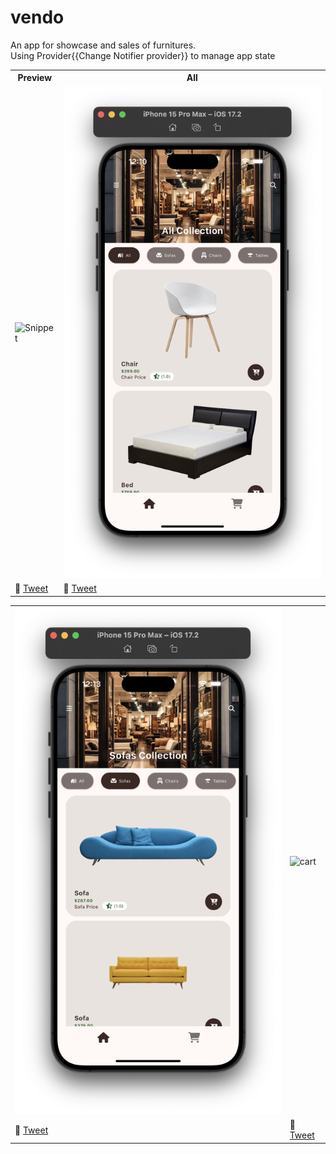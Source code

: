 # vendo
An app for showcase and sales of furnitures.<br>
Using Provider{{Change Notifier provider}} to manage app state

<table align="center">
	<tbody width="100%">
	<tr>
			<th>Preview</th>	
    <th>All</th>	
		</tr>
		<tr>
			<td>
			<img src="https://github.com/SidneyEmeka/myfiles/blob/master/vendo/snippet.gif" alt="Snippet"></img>
			</td>
  <td>
			<img src="https://github.com/SidneyEmeka/myfiles/blob/master/vendo/all.png" alt="Snippet"></img>
			</td>
		</tr>
		<tr>
			<td>
				🔗 <a href="https://x.com/sidswipe">Tweet</a>
			</td>
      <td>
				🔗 <a href="https://x.com/sidswipe">Tweet</a>
			</td>
		</tr>
	</tbody>
</table>

<table>
	<tbody width="100%">
	<tr>
		</tr>
		<tr>
			<td>
			<img src="https://github.com/SidneyEmeka/myfiles/blob/master/vendo/filter.png" alt="filtered"></img>
			</td>
			<td>
			<img src="https://github.com/SidneyEmeka/myfiles/blob/master/venndo/cart.png" alt="cart"></img>
			</td>
		</tr>
		<tr>
			<td>
				🔗 <a href="https://x.com/sidswipe">Tweet</a>
			</td>
			<td>
				🔗 <a href="https://x.com/sidswipe">Tweet</a>
			</td>
		</tr>
	</tbody>
</table>

